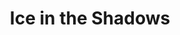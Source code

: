 ---
portfolio: ice
title:  "Ice in the Shadows"
description: "A Web comic - 2: Creepy"
content: ""
layout: port-v-ice-chapter-two
set: ice
---